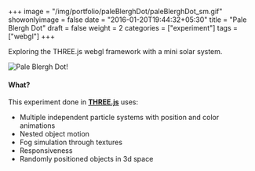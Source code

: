 +++
image = "/img/portfolio/paleBlerghDot/paleBlerghDot_sm.gif"
showonlyimage = false
date = "2016-01-20T19:44:32+05:30"
title = "Pale Blergh Dot"
draft = false
weight = 2
categories = ["experiment"]
tags = ["webgl"]
+++

Exploring the THREE.js webgl framework with a mini solar system.

<!--more-->

![Pale Blergh Dot!][1]

<!-- #### Live Demo

> [http://www.radishbox.com/files/lab/ThreeJs/PaleBlerghDot/](http://www.radishbox.com/files/lab/ThreeJs/PaleBlerghDot/)

(Can run on a desktop or mobile browser) -->

#### What?

This experiment done in **[THREE.js](https://threejs.org/)** uses:

* Multiple independent particle systems with position and color animations
* Nested object motion
* Fog simulation through textures
* Responsiveness
* Randomly positioned objects in 3d space

[1]: /img/portfolio/paleBlerghDot/paleBlerghDot.gif#center-resize "Pale Blergh Dot!"

